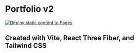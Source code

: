 # Portfolio v2 
[![Deploy static content to Pages](https://github.com/biohackerellie/website/actions/workflows/main.yml/badge.svg)](https://github.com/biohackerellie/website/actions/workflows/main.yml)
## Created with Vite, React Three Fiber, and Tailwind CSS 
